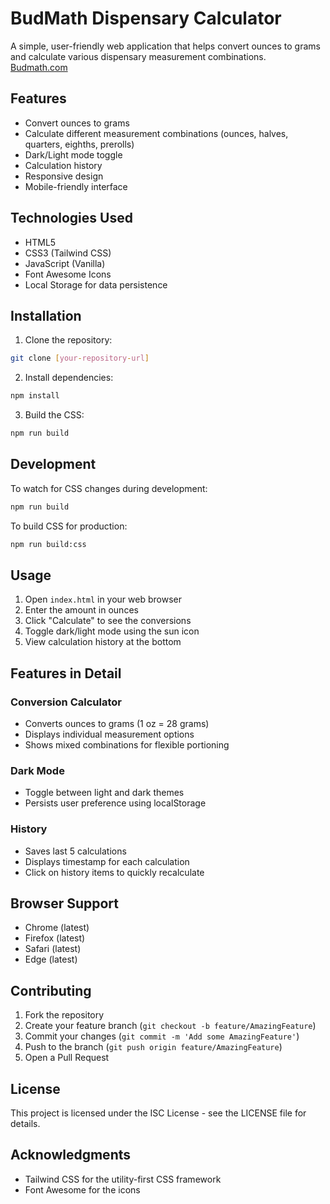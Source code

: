 # BudMath Dispensary Calculator

A simple, user-friendly web application that helps convert ounces to grams and calculate various dispensary measurement combinations. [Budmath.com](https://www.budmath.com)

## Features

- Convert ounces to grams
- Calculate different measurement combinations (ounces, halves, quarters, eighths, prerolls)
- Dark/Light mode toggle
- Calculation history
- Responsive design
- Mobile-friendly interface

## Technologies Used

- HTML5
- CSS3 (Tailwind CSS)
- JavaScript (Vanilla)
- Font Awesome Icons
- Local Storage for data persistence

## Installation

1. Clone the repository: 
```bash
git clone [your-repository-url]
```

2. Install dependencies:
```bash
npm install
```

3. Build the CSS:
```bash
npm run build
```

## Development

To watch for CSS changes during development:
```bash
npm run build
```

To build CSS for production:
```bash
npm run build:css
```

## Usage

1. Open `index.html` in your web browser
2. Enter the amount in ounces
3. Click "Calculate" to see the conversions
4. Toggle dark/light mode using the sun icon
5. View calculation history at the bottom

## Features in Detail

### Conversion Calculator
- Converts ounces to grams (1 oz = 28 grams)
- Displays individual measurement options
- Shows mixed combinations for flexible portioning

### Dark Mode
- Toggle between light and dark themes
- Persists user preference using localStorage

### History
- Saves last 5 calculations
- Displays timestamp for each calculation
- Click on history items to quickly recalculate

## Browser Support

- Chrome (latest)
- Firefox (latest)
- Safari (latest)
- Edge (latest)

## Contributing

1. Fork the repository
2. Create your feature branch (`git checkout -b feature/AmazingFeature`)
3. Commit your changes (`git commit -m 'Add some AmazingFeature'`)
4. Push to the branch (`git push origin feature/AmazingFeature`)
5. Open a Pull Request

## License

This project is licensed under the ISC License - see the LICENSE file for details.

## Acknowledgments

- Tailwind CSS for the utility-first CSS framework
- Font Awesome for the icons
